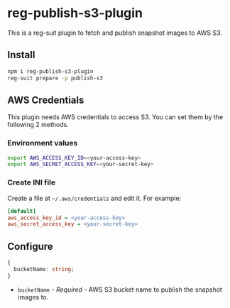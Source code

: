 # reg-publish-s3-plugin
This is a reg-suit plugin to fetch and publish snapshot images to AWS S3.

## Install

```sh
npm i reg-publish-s3-plugin
reg-suit prepare -p publish-s3
```

## AWS Credentials
This plugin needs AWS credentials to access S3. You can set them by the following 2 methods.

### Environment values

```sh
export AWS_ACCESS_KEY_ID=<your-access-key>
export AWS_SECRET_ACCESS_KEY=<your-secret-key>
```

### Create INI file

Create a file at `~/.aws/credentials` and edit it. For example:

```ini
[default]
aws_access_key_id = <your-access-key>
aws_secret_access_key = <your-secret-key>
```

## Configure

```ts
{
  bucketName: string;
}
```

- `bucketName` - *Required* - AWS S3 bucket name to publish the snapshot images to.
